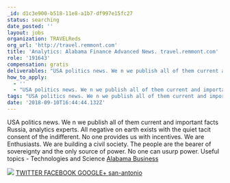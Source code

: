 ```yaml
---
_id: d1c3e900-b518-11e8-a1b7-df997e15fc27
status: searching
date_posted: ''
layout: jobs
organization: TRAVELReds
org_url: 'http://travel.remmont.com'
title: 'Analytics: Alabama Finance Advanced News. travel.remmont.com'
role: '191643'
compensation: gratis
deliverables: "USA politics news. We n we publish all of them current and important facts Russia, analytics experts. All negative on earth exists with the quiet tacit consent of the indifferent. No one provides us with incentives. We are Enthusiasts. We are building a civil society. The people are the bearer of sovereignty and the only source of power. No one can usurp power. Useful topics - Technologies and Science <a href=http://www.travel.remmont.com>Alabama Business</a> \r\n \r\n<img src=\"http://travel.remmont.com/wp-admin/images/3.jpg\"> \r\n<a href=https://twitter.com/remontkvartir> TWITTER </a> \r\n<a href=https://www.facebook.com/Bathroom-385467398520838/> FACEBOOK </a> \r\n<a href=https://plus.google.com/u/0/communities/109984061889966746704> GOOGLE+ </a> \r\n<a href=https://vk.com/public150899033>san-antonio</a>"
how_to_apply:
  - ''
  - "USA politics news. We n we publish all of them current and important facts Russia, analytics experts. All negative on earth exists with the quiet tacit consent of the indifferent. No one provides us with incentives. We are Enthusiasts. We are building a civil society. The people are the bearer of sovereignty and the only source of power. No one can usurp power. Useful topics - Technologies and Science <a href=http://www.travel.remmont.com>Alabama Business</a> \r\n \r\n<img src=\"http://travel.remmont.com/wp-admin/images/3.jpg\"> \r\n<a href=https://twitter.com/remontkvartir> TWITTER </a> \r\n<a href=https://www.facebook.com/Bathroom-385467398520838/> FACEBOOK </a> \r\n<a href=https://plus.google.com/u/0/communities/109984061889966746704> GOOGLE+ </a> \r\n<a href=https://vk.com/public150899033>san-antonio</a>"
tags: "USA politics news. We n we publish all of them current and important facts Russia, analytics experts. All negative on earth exists with the quiet tacit consent of the indifferent. No one provides us with incentives. We are Enthusiasts. We are building a civil society. The people are the bearer of sovereignty and the only source of power. No one can usurp power. Useful topics - Technologies and Science <a href=http://www.travel.remmont.com>Alabama Business</a> \r\n \r\n<img src=\"http://travel.remmont.com/wp-admin/images/3.jpg\"> \r\n<a href=https://twitter.com/remontkvartir> TWITTER </a> \r\n<a href=https://www.facebook.com/Bathroom-385467398520838/> FACEBOOK </a> \r\n<a href=https://plus.google.com/u/0/communities/109984061889966746704> GOOGLE+ </a> \r\n<a href=https://vk.com/public150899033>san-antonio</a>"
date: '2018-09-10T16:44:44.132Z'
---
```

USA politics news. We n we publish all of them current and important facts Russia, analytics experts. All negative on earth exists with the quiet tacit consent of the indifferent. No one provides us with incentives. We are Enthusiasts. We are building a civil society. The people are the bearer of sovereignty and the only source of power. No one can usurp power. Useful topics - Technologies and Science <a href=http://www.travel.remmont.com>Alabama Business</a> 
 
<img src="http://travel.remmont.com/wp-admin/images/3.jpg"> 
<a href=https://twitter.com/remontkvartir> TWITTER </a> 
<a href=https://www.facebook.com/Bathroom-385467398520838/> FACEBOOK </a> 
<a href=https://plus.google.com/u/0/communities/109984061889966746704> GOOGLE+ </a> 
<a href=https://vk.com/public150899033>san-antonio</a>
